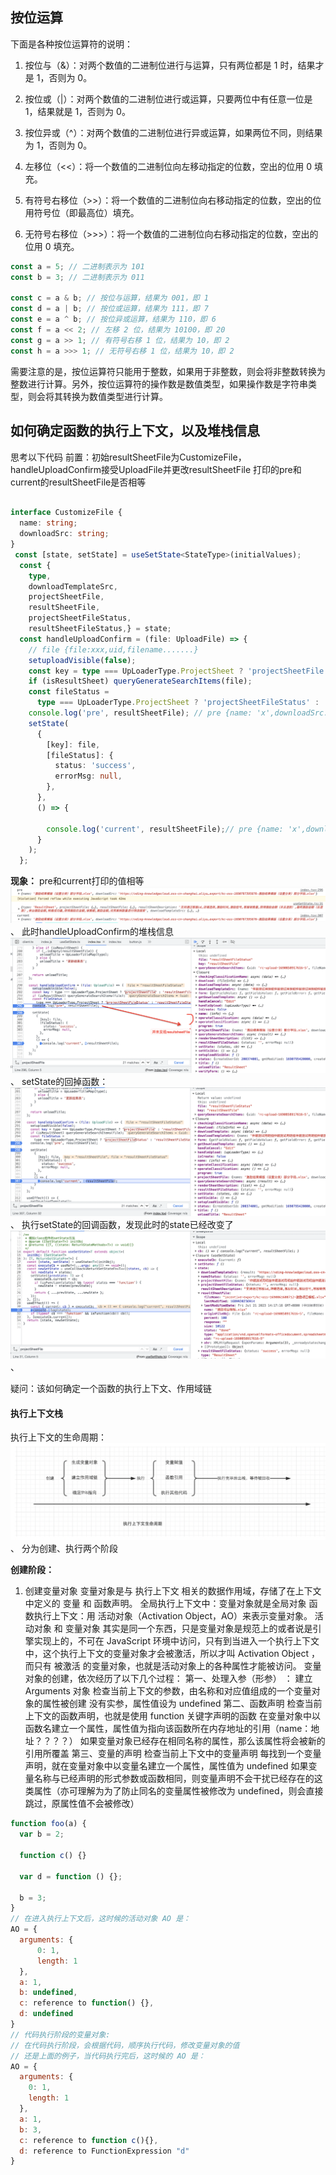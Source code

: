 ##  按位运算

下面是各种按位运算符的说明：

1. 按位与（&）：对两个数值的二进制位进行与运算，只有两位都是 1 时，结果才是 1，否则为 0。

2. 按位或（|）：对两个数值的二进制位进行或运算，只要两位中有任意一位是 1，结果就是 1，否则为 0。

3. 按位异或（^）：对两个数值的二进制位进行异或运算，如果两位不同，则结果为 1，否则为 0。

4. 左移位（<<）：将一个数值的二进制位向左移动指定的位数，空出的位用 0 填充。

5. 有符号右移位（>>）：将一个数值的二进制位向右移动指定的位数，空出的位用符号位（即最高位）填充。

6. 无符号右移位（>>>）：将一个数值的二进制位向右移动指定的位数，空出的位用 0 填充。

``` js
const a = 5; // 二进制表示为 101
const b = 3; // 二进制表示为 011

const c = a & b; // 按位与运算，结果为 001，即 1
const d = a | b; // 按位或运算，结果为 111，即 7
const e = a ^ b; // 按位异或运算，结果为 110，即 6
const f = a << 2; // 左移 2 位，结果为 10100，即 20
const g = a >> 1; // 有符号右移 1 位，结果为 10，即 2
const h = a >>> 1; // 无符号右移 1 位，结果为 10，即 2
```

需要注意的是，按位运算符只能用于整数，如果用于非整数，则会将非整数转换为整数进行计算。另外，按位运算符的操作数是数值类型，如果操作数是字符串类型，则会将其转换为数值类型进行计算。



## 如何确定函数的执行上下文，以及堆栈信息
思考以下代码 
前置：初始resultSheetFile为CustomizeFile，handleUploadConfirm接受UploadFile并更改resultSheetFile
打印的pre和current的resultSheetFile是否相等
``` ts

interface CustomizeFile {
  name: string;
  downloadSrc: string;
}
 const [state, setState] = useSetState<StateType>(initialValues);
  const {
    type,
    downloadTemplateSrc,
    projectSheetFile,
    resultSheetFile,
    projectSheetFileStatus,
    resultSheetFileStatus,} = state;
  const handleUploadConfirm = (file: UploadFile) => {
    // file {file:xxx,uid,filename.......}
    setuploadVisible(false);
    const key = type === UpLoaderType.ProjectSheet ? 'projectSheetFile' : 'resultSheetFile';
    if (isResultSheet) queryGenerateSearchItems(file);
    const fileStatus = 
      type === UpLoaderType.ProjectSheet ? 'projectSheetFileStatus' : 'resultSheetFileStatus';
    console.log('pre', resultSheetFile); // pre {name: 'x',downloadSrc:'sss' }
    setState(
      {
        [key]: file,
        [fileStatus]: {
          status: 'success',
          errorMsg: null,
        },
      },
      () => {

        console.log('current', resultSheetFile);// pre {name: 'x',downloadSrc:'sss' }
      }
    );
  };
```
**现象：**
pre和current打印的值相等
  ![1](./img/log1.png)、
此时handleUploadConfirm的堆栈信息
 ![2](./img/socpe1.png)、
setState的回掉函数：
 ![3](./img/scope2.png)、
执行setState的回调函数，发现此时的state已经改变了
 ![4](./img/setState之后的scope.png)、

疑问：该如何确定一个函数的执行上下文、作用域链

#### 执行上下文栈

执行上下文的生命周期：
 ![5](./img/执行上下文的生命周期.png)、
 分为创建、执行两个阶段

**创建阶段：**
1. 创建变量对象
  变量对象是与 执行上下文 相关的数据作用域，存储了在上下文中定义的 变量 和 函数声明。
 全局执行上下文中：变量对象就是全局对象
 函数执行上下文：用 活动对象（Activation Object，AO）来表示变量对象。
 活动对象 和 变量对象 其实是同一个东西，只是变量对象是规范上的或者说是引擎实现上的，不可在 JavaScript 环境中访问，只有到当进入一个执行上下文中，这个执行上下文的变量对象才会被激活，所以才叫 Activation Object ，而只有 被激活 的变量对象，也就是活动对象上的各种属性才能被访问。
 变量对象的创建，依次经历了以下几个过程：
 第一、处理入参（形参） ：
 建立 Arguments 对象
检查当前上下文的参数，由名称和对应值组成的一个变量对象的属性被创建
没有实参，属性值设为 undefined
第二、函数声明
检查当前上下文的函数声明，也就是使用 function 关键字声明的函数
在变量对象中以函数名建立一个属性，属性值为指向该函数所在内存地址的引用（name：地址？？？？）
如果变量对象已经存在相同名称的属性，那么该属性将会被新的引用所覆盖
第三、变量的声明
检查当前上下文中的变量声明
每找到一个变量声明，就在变量对象中以变量名建立一个属性，属性值为 undefined
如果变量名称与已经声明的形式参数或函数相同，则变量声明不会干扰已经存在的这类属性（亦可理解为为了防止同名的变量属性被修改为 undefined，则会直接跳过，原属性值不会被修改）
``` js
function foo(a) {
  var b = 2;

  function c() {}

  var d = function () {};

  b = 3;
}
// 在进入执行上下文后，这时候的活动对象 AO 是：
AO = {
  arguments: {
      0: 1,
      length: 1
  },
  a: 1,
  b: undefined,
  c: reference to function() {},
  d: undefined
}
// 代码执行阶段的变量对象:
// 在代码执行阶段，会根据代码，顺序执行代码，修改变量对象的值
// 还是上面的例子，当代码执行完后，这时候的 AO 是：
AO = {
  arguments: {
    0: 1,
    length: 1
  },
  a: 1,
  b: 3,
  c: reference to function c(){},
  d: reference to FunctionExpression "d"
}
```

